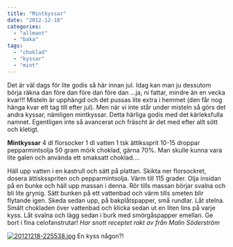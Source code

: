 ```yaml
---
title: "Mintkyssar"
date: "2012-12-18"
categories: 
  - "allmant"
  - "baka"
tags: 
  - "choklad"
  - "kyssar"
  - "mint"
---
```


Det är väl dags för lite godis så här innan jul. Idag kan man ju dessutom börja räkna dan före dan före dan före dan ...ja, ni fattar, mindre än en vecka kvar!!! Misteln är upphängd och det pussas lite extra i hemmet (den får nog hänga kvar ett tag till efter jul). Men när vi inte står under misteln så görs det andra kyssar, nämligen mintkyssar. Detta härliga godis med det kärleksfulla namnet. Egentligen inte så avancerat och fräscht är det med efter allt sött och kletigt.

**Mintkyssar** 4 dl florsocker 1 dl vatten 1 tsk ättikssprit 10-15 droppar pepparmintsolja 50 gram mörk choklad, gärna 70%. Man skulle kunna vara lite galen och använda ett smaksatt choklad....

Häll upp vatten i en kastrull och sätt på plattan. Skikta ner florsockret, dosera ättisksspriten och pepparmintsolja. Värm till 115 grader. Olja insidan på en bunke och häll upp massan i denna. Rör tills massan börjar svalna och bli lite grynig. Sätt bunken på ett vattenbad och värm tills smeten blir flytande igen. Skeda sedan upp, på bakplåtspapper, små rundlar. Låt stelna. Smält chokladen över vattenbad och klicka sedan ut en liten lins på varje kyss. Låt svalna och lägg sedan i burk med smörgåspapper emellan. Ge bort i fina celofanstrutar! _Har snott receptet rakt av från Malin Söderström_

  
  
[![20121218-225538.jpg](images/20121218-225538.jpg)](http://import.local/wp-content/uploads/2012/12/20121218-225538.jpg) En kyss någon?!
